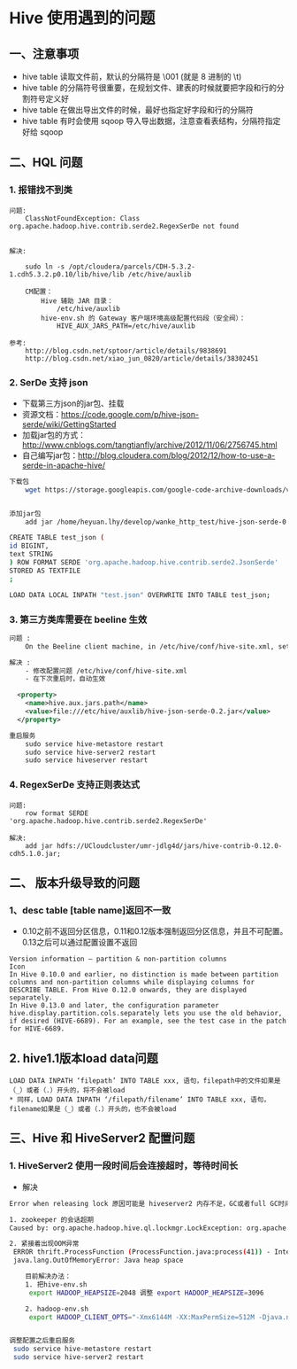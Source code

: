 # Hive 使用遇到的问题

## 一、注意事项

- hive table 读取文件前，默认的分隔符是 \001 (就是 8 进制的 \t)
- hive table 的分隔符号很重要，在规划文件、建表的时候就要把字段和行的分割符号定义好
- hive table 在做出导出文件的时候，最好也指定好字段和行的分隔符
- hive table 有时会使用 sqoop 导入导出数据，注意查看表结构，分隔符指定好给 sqoop

## 二、HQL 问题

### 1. 报错找不到类

```
问题:
	ClassNotFoundException: Class org.apache.hadoop.hive.contrib.serde2.RegexSerDe not found


解决:

	sudo ln -s /opt/cloudera/parcels/CDH-5.3.2-1.cdh5.3.2.p0.10/lib/hive/lib /etc/hive/auxlib

	CM配置：
		Hive 辅助 JAR 目录：
			/etc/hive/auxlib
		hive-env.sh 的 Gateway 客户端环境高级配置代码段（安全阀）：
			HIVE_AUX_JARS_PATH=/etc/hive/auxlib

参考:
	http://blog.csdn.net/sptoor/article/details/9838691
	http://blog.csdn.net/xiao_jun_0820/article/details/38302451
```


### 2. SerDe 支持 json

- 下载第三方json的jar包、挂载
- 资源文档：https://code.google.com/p/hive-json-serde/wiki/GettingStarted
-  加载jar包的方式：http://www.cnblogs.com/tangtianfly/archive/2012/11/06/2756745.html
- 自己编写jar包：http://blog.cloudera.com/blog/2012/12/how-to-use-a-serde-in-apache-hive/

``` sh
下载包
	wget https://storage.googleapis.com/google-code-archive-downloads/v2/code.google.com/hive-json-serde/hive-json-serde-0.2.jar


添加jar包
	add jar /home/heyuan.lhy/develop/wanke_http_test/hive-json-serde-0.2.jar;

CREATE TABLE test_json (
id BIGINT,
text STRING
) ROW FORMAT SERDE 'org.apache.hadoop.hive.contrib.serde2.JsonSerde'
STORED AS TEXTFILE
;

LOAD DATA LOCAL INPATH "test.json" OVERWRITE INTO TABLE test_json;
```


### 3. 第三方类库需要在 beeline 生效

``` xml
问题 :
 	On the Beeline client machine, in /etc/hive/conf/hive-site.xml, set the hive.aux.jars.path property to a comma-separated list of the fully-qualified paths to the JAR file and any dependent libraries.

解决 :
	- 修改配置问题 /etc/hive/conf/hive-site.xml
	- 在下次重启时，自动生效

  <property>
    <name>hive.aux.jars.path</name>
    <value>file:///etc/hive/auxlib/hive-json-serde-0.2.jar</value>
  </property>

重启服务
	sudo service hive-metastore restart
	sudo service hive-server2 restart
	sudo service hiveserver restart
```

### 4. RegexSerDe 支持正则表达式

```
问题:
	row format SERDE 'org.apache.hadoop.hive.contrib.serde2.RegexSerDe'

解决:
	add jar hdfs://UCloudcluster/umr-jdlg4d/jars/hive-contrib-0.12.0-cdh5.1.0.jar;
```


## 二、 版本升级导致的问题

### 1、desc table [table name]返回不一致

- 0.10之前不返回分区信息，0.11和0.12版本强制返回分区信息，并且不可配置。0.13之后可以通过配置设置不返回

```
Version information — partition & non-partition columns
Icon
In Hive 0.10.0 and earlier, no distinction is made between partition columns and non-partition columns while displaying columns for DESCRIBE TABLE. From Hive 0.12.0 onwards, they are displayed separately.
In Hive 0.13.0 and later, the configuration parameter hive.display.partition.cols.separately lets you use the old behavior, if desired (HIVE-6689). For an example, see the test case in the patch for HIVE-6689.
```

## 2. hive1.1版本load data问题

```
LOAD DATA INPATH ‘filepath’ INTO TABLE xxx, 语句，filepath中的文件如果是（_）或者（.）开头的，将不会被load
* 同样，LOAD DATA INPATH ‘/filepath/filename’ INTO TABLE xxx, 语句，filename如果是（_）或者（.）开头的，也不会被load
```


## 三、Hive 和 HiveServer2 配置问题

### 1. HiveServer2 使用一段时间后会连接超时，等待时间长

- 解决

``` sh
Error when releasing lock 原因可能是 hiveserver2 内存不足，GC或者full GC时间过长

1. zookeeper 的会话超期
Caused by: org.apache.hadoop.hive.ql.lockmgr.LockException: org.apache.zookeeper.KeeperException$SessionExpiredException: KeeperErrorCode = Session expired for /hive_zookeeper_namespace/default/LOCK-SHARED-0000000000

2. 紧接着出现OOM异常
 ERROR thrift.ProcessFunction (ProcessFunction.java:process(41)) - Internal error processing ExecuteStatement
 java.lang.OutOfMemoryError: Java heap space

	目前解决办法：
	1. 把hive-env.sh
	 export HADOOP_HEAPSIZE=2048 调整 export HADOOP_HEAPSIZE=3096

	2. hadoop-env.sh
	 export HADOOP_CLIENT_OPTS="-Xmx6144M -XX:MaxPermSize=512M -Djava.net.preferIPv4Stack=true $HADOOP_CLIENT_OPTS"


调整配置之后重启服务
 sudo service hive-metastore restart
 sudo service hive-server2 restart

```
